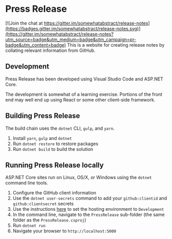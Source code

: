 # Press Release

[![Join the chat at https://gitter.im/somewhatabstract/release-notes](https://badges.gitter.im/somewhatabstract/release-notes.svg)](https://gitter.im/somewhatabstract/release-notes?utm_source=badge&utm_medium=badge&utm_campaign=pr-badge&utm_content=badge)
This is a website for creating release notes by collating relevant information from GitHub.


## Development
Press Release has been developed using Visual Studio Code and ASP.NET Core.

The development is somewhat of a learning exercise. Portions of the front end may well end up using React or some other client-side framework.

## Building Press Release
The build chain uses the `dotnet` CLI, `gulp`, and `yarn`.

1. Install `yarn`, `gulp` and `dotnet`
1. Run `dotnet restore` to restore packages
1. Run `dotnet build` to build the solution

## Running Press Release locally
ASP.NET Core sites run on Linux, OS/X, or Windows using the `dotnet` command line tools.

1. Configure the GitHub client information
1. Use the `dotnet user-secrets` command to add your `github:clientid` and `github:clientsecret` secrets
1. Use the instructions [here](https://docs.microsoft.com/en-us/aspnet/core/fundamentals/environments#setting-the-environment) to set the hosting environment to `Development`
1. In the command line, navigate to the `PressRelease` sub-folder (the same folder as the `PressRelease.csproj`)
1. Run `dotnet run`
1. Navigate your browser to `http://localhost:5000`
